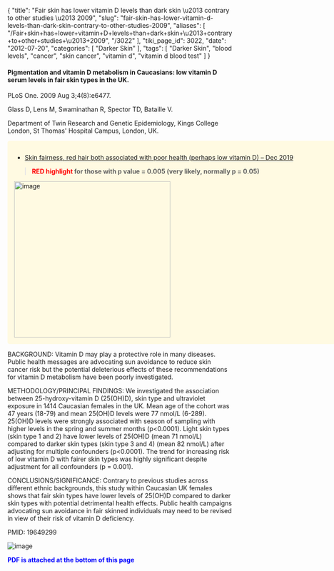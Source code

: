 {
    "title": "Fair skin has lower vitamin D levels than dark skin \u2013 contrary to other studies \u2013 2009",
    "slug": "fair-skin-has-lower-vitamin-d-levels-than-dark-skin-contrary-to-other-studies-2009",
    "aliases": [
        "/Fair+skin+has+lower+vitamin+D+levels+than+dark+skin+\u2013+contrary+to+other+studies+\u2013+2009",
        "/3022"
    ],
    "tiki_page_id": 3022,
    "date": "2012-07-20",
    "categories": [
        "Darker Skin"
    ],
    "tags": [
        "Darker Skin",
        "blood levels",
        "cancer",
        "skin cancer",
        "vitamin d",
        "vitamin d blood test"
    ]
}


#### Pigmentation and vitamin D metabolism in Caucasians: low vitamin D serum levels in fair skin types in the UK.

PLoS One. 2009 Aug 3;4(8):e6477.

Glass D, Lens M, Swaminathan R, Spector TD, Bataille V.

Department of Twin Research and Genetic Epidemiology, Kings College London, St Thomas' Hospital Campus, London, UK.

<div class="border" style="background-color:#FFFAE2;padding:15px;margin:10px 0;border-radius:5px;width:800px">

* [Skin fairness, red hair both associated with poor health (perhaps low vitamin D) – Dec 2019](/posts/skin-fairness-red-hair-both-associated-with-poor-health-perhaps-low-vitamin-d)

>  **<span style="color:#F00;">RED highlight</span> for those with p value = 0.005 (very likely, normally p = 0.05)** 

<img src="https://d378j1rmrlek7x.cloudfront.net/attachments/jpeg/health-problem-vs-red-and-skin.jpg" alt="image" width="350">

</div>

BACKGROUND: Vitamin D may play a protective role in many diseases. Public health messages are advocating sun avoidance to reduce skin cancer risk but the potential deleterious effects of these recommendations for vitamin D metabolism have been poorly investigated.

METHODOLOGY/PRINCIPAL FINDINGS: We investigated the association between 25-hydroxy-vitamin D (25(OH)D), skin type and ultraviolet exposure in 1414 Caucasian females in the UK. Mean age of the cohort was 47 years (18-79) and mean 25(OH)D levels were 77 nmol/L (6-289). 25(OH)D levels were strongly associated with season of sampling with higher levels in the spring and summer months (p<0.0001). Light skin types (skin type 1 and 2) have lower levels of 25(OH)D (mean 71 nmol/L) compared to darker skin types (skin type 3 and 4) (mean 82 nmol/L) after adjusting for multiple confounders (p<0.0001). The trend for increasing risk of low vitamin D with fairer skin types was highly significant despite adjustment for all confounders (p = 0.001).

CONCLUSIONS/SIGNIFICANCE: Contrary to previous studies across different ethnic backgrounds, this study within Caucasian UK females shows that fair skin types have lower levels of 25(OH)D compared to darker skin types with potential detrimental health effects. Public health campaigns advocating sun avoidance in fair skinned individuals may need to be revised in view of their risk of vitamin D deficiency.

PMID: 19649299

<img src="https://d378j1rmrlek7x.cloudfront.net/attachments/jpeg/low-vitamin-d-in-fair-skin.jpg" alt="image">

 **<span style="color:#00F;">PDF is attached at the bottom of this page</span>**